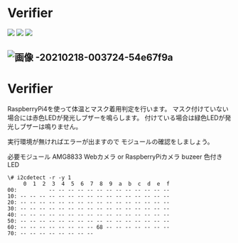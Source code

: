 # Verifier
<img src="https://img.shields.io/badge/-Raspberrypi-C51A4A.svg?logo=raspberrypi&style=plastic"> <img src="https://img.shields.io/badge/-Python-F9DC3E.svg?logo=python&style=flat">  <img src="https://img.shields.io/badge/-Docker-1488C6.svg?logo=docker&style=plastic">

![画像 -20210218-003724-54e67f9a](https://user-images.githubusercontent.com/79233748/108295060-61a5d800-71da-11eb-8d5d-854f1858b0b5.jpeg)
---
# Verifier
RaspberryPi4を使って体温とマスク着用判定を行います。
マスク付けていない場合には赤色LEDが発光しブザーを鳴らします。
付けている場合は緑色LEDが発光しブザーは鳴りません。

実行環境が無ければエラーが出ますので
モジュールの確認をしましょう。

必要モジュール
AMG8833 Webカメラ or RaspberryPiカメラ 
buzeer 色付きLED


```
\# i2cdetect -r -y 1
     0  1  2  3  4  5  6  7  8  9  a  b  c  d  e  f
00:          -- -- -- -- -- -- -- -- -- -- -- -- --
10: -- -- -- -- -- -- -- -- -- -- -- -- -- -- -- --
20: -- -- -- -- -- -- -- -- -- -- -- -- -- -- -- --
30: -- -- -- -- -- -- -- -- -- -- -- -- -- -- -- --
40: -- -- -- -- -- -- -- -- -- -- -- -- -- -- -- --
50: -- -- -- -- -- -- -- -- -- -- -- -- -- -- -- --
60: -- -- -- -- -- -- -- -- 68 -- -- -- -- -- -- --
70: -- -- -- -- -- -- -- --
```




